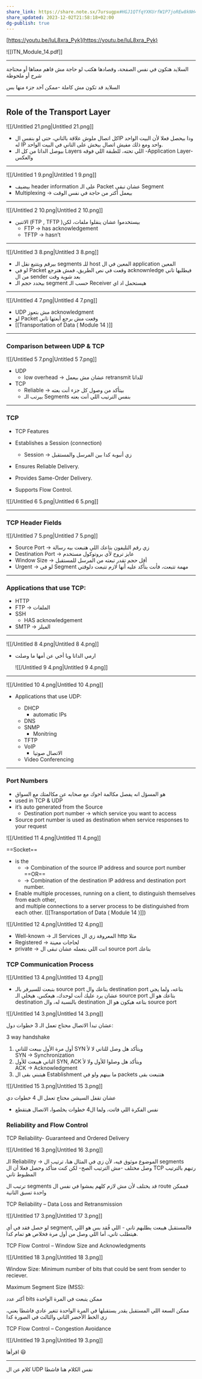 ```yaml
---
share_link: https://share.note.sx/7ursugpx#HGJ1QTfqYXKUrfW1P7joREw8kNH4UA0lN4AdVZXHtso
share_updated: 2023-12-02T21:58:18+02:00
dg-publish: true
---
```

  

  

[https://youtu.be/IuL8xra_Pyk](https://youtu.be/IuL8xra_Pyk)

  

  

![[ITN_Module_14.pdf]]

---

السلايد هتكون في نفس الصفحة، وقصادها هكتب لو حاجة مش فاهم معناها أو محتاجة شرح أو ملحوظة

السلايد قد تكون مش كاملة -ممكن آخد جزء منها بس

---

  

## Role of the Transport Layer

  

![[/Untitled 21.png|Untitled 21.png]]

- كل اتصال ملوش علاقة بالتاني، حتى لو بنفس الIP ودا بيحصل فعلا لأن البيت الواحد له IP واحد ومع ذلك مفيش اتصال بيخش على التاني في البيت الواحد.
- بيوصل الداتا من كل الـ Layers اللي تحته، للطبقة اللي فوقه -Application Layer- والعكس

  

---

![[/Untitled 1 9.png|Untitled 1 9.png]]

  

- بيضيف header information على الـ Packet عشان تبقى Segment
- Multiplexing → بيعمل أكتر من حاجة في نفس الوقت

---

![[/Untitled 2 10.png|Untitled 2 10.png]]

- الاتنين (FTP , TFTP )بيستخدموا عشان ينقلوا ملفات، لكن
    - FTP → has acknowledgement
    - TFTP → hasn’t

  

---

![[/Untitled 3 8.png|Untitled 3 8.png]]

- بيرقم ويتتبع نقل الـ segments للـ host المعين في ال application المعين
- لو في Packet وقعت في نص الطريق، فمش هترجع acknownledge فيطلبها تاني من ال sender بعد شوية وقت
- بيحدد حجم الـ segment حسب الـ Receiver هيستحمل اد اي

---

![[/Untitled 4 7.png|Untitled 4 7.png]]

- UDP مش بتعوز acknowledgment
- لو Packet وقعت مش برجع أبعتها تاني
- [[Transportation of Data ( Module 14 )]]

  

---

### Comparison between UDP & TCP

![[/Untitled 5 7.png|Untitled 5 7.png]]

- UDP
    - low overhead → عشان مش بيعمل retransmit للداتا
- TCP
    - Reliable → بيتأكد من وصول كل جزء أنت بعته
    - بيرتب الـ Segments بنفس الترتيب اللي أنت بعته

  

---

### **TCP**

- TCP Features

- Establishes a Session (connection)
    - Session → زي أنبوبة كدا بين المرسل والمستقبل
- Ensures Reliable Delivery.
- Provides Same-Order Delivery.
- Supports Flow Control.

![[/Untitled 6 5.png|Untitled 6 5.png]]

---

### TCP Header Fields

![[/Untitled 7 5.png|Untitled 7 5.png]]

- Source Port → زي رقم التليفون بتاعك اللي هتبعت بيه رسالة
- Destination Port → عايز تروح لأي بروتوكول مستخدم
- Window Size → أقل حجم تقدر تبعته من المرسل للمستقبل
- Urgent → لو في Segment مهمة تتبعت، فأنت بتأكد عليه أنها لازم تتبعت دلوقتي

  

---

### **Applications that use TCP:**

- HTTP
- FTP → الملفات
- SSH
    - HAS acknowledgement
- SMTP → الميلز

---

![[/Untitled 8 4.png|Untitled 8 4.png]]

- ارمي الداتا ويا أخي عن أمها ما وصلت
    
    ![[/Untitled 9 4.png|Untitled 9 4.png]]
    

  

---

![[/Untitled 10 4.png|Untitled 10 4.png]]

- Applications that use UDP:
    
    - DHCP
        - automatic IPs
    - DNS
    - SNMP
        - Monitring
    - TFTP
    - VoIP
        - الاتصال صوتيا
    - Video Conferencing
    
      
    

---

### Port Numbers

- هو المسؤل انه يفصل مكالمة اخوك مع صحابه عن مكالمتك مع السواق
- used in TCP & UDP
- it’s auto generated from the Source
    - Destination port number → which service you want to access
- Source port number is used as destination when service responses to your request

  

![[/Untitled 11 4.png|Untitled 11 4.png]]

==Socket==

- is the
    - → Combination of the source IP address and source port number ==OR==
    - → Combination of the destination IP address and destination port number.
- Enable multiple processes, running on a client, to distinguish themselves from each other,  
    and multiple connections to a server process to be distinguished from each other. ([[Transportation of Data ( Module 14 )]])

  

![[/Untitled 12 4.png|Untitled 12 4.png]]

- Well-known → الـ Services المعروفة زي ال http مثلا
- Registered → لحاجات معينة
- private → انت اللي بتعمله عشان تبقى ال source port بتاعك

  

  

### TCP Communication Process

![[/Untitled 13 4.png|Untitled 13 4.png]]

- بتبعت للسيرفر بالـ source port بتاعك وال destination port بتاعه، ولما يجي عشان يرد عليك أنت لوحدك، هيعكس، هيخلي الـ source port بتاعك هو ال destination بالنسبة له، وال destination بتاعه هيكون هو ال source port

  

![[/Untitled 14 3.png|Untitled 14 3.png]]

عشان تبدأ الاتصال محتاج تعمل الـ 3 خطوات دول:

3 way handshake

1. أول مرة الأول بيبعت للتاني SYN ويتأكد هل وصل للتاني لا لأ  
    SYN → Synchronization
2. التاني هيبعت للأول SYN, ACK ويتأكد هل وصلوا للأول ولا لأ  
    ACK → Acknowledgment
3. هيتبني بقى ال Establishment ما بينهم ولو في packets هتتبعت بقى

  

![[/Untitled 15 3.png|Untitled 15 3.png]]

عشان تقفل السيشن محتاج تعمل ال 4 خطوات دي

- نفس الفكرة اللي فاتت، ولما ال4 خطوات يخلصوا، الاتصال هيتقطع

  

### Reliability and Flow Control

  

TCP Reliability- Guaranteed and Ordered Delivery

![[/Untitled 16 3.png|Untitled 16 3.png]]

الـ Reliability → الموضوع موثوق فيه، لأن زي في المثال هنا، ترتيب ال segments وصل مختلف -مش الترتيب الصح- لكن كنت متأكد وحصل فعلا أن ال TCP رتبهم بالترتيب المظبوط تاني

ترتيب ال segments قد يختلف لأن مش لازم كلهم يمشوا في نفس ال route فممكن واحدة تسبق التانية

  

TCP Reliability – Data Loss and Retransmission

![[/Untitled 17 3.png|Untitled 17 3.png]]

لو حصل فقد في أي segment, فالمستقبل هيبعت يطلبهم تاني - اللي فُقد بس هو اللي هيتطلب تاني، أما اللي وصل من أول مرة فخلاص هو تمام كدا.

  

TCP Flow Control – Window Size and Acknowledgments

![[/Untitled 18 3.png|Untitled 18 3.png]]

Window Size: Minimum number of bits that could be sent from sender to reciever.

Maximum Segment Size (MSS):

أكتر عدد bits ممكن يتبعت في المرة الواحدة

ممكن السعة اللي المستقبل يقدر يستقبلها في المرة الواحدة تتغير عادي فاشطا يعني، زي الخط الأخضر الثاني والثالث في الصورة كدا

  

TCP Flow Control – Congestion Avoidance

![[/Untitled 19 3.png|Untitled 19 3.png]]

اقرأها 😃

  

---

كلام عن ال UDP نفس الكلام هنا فاشطا